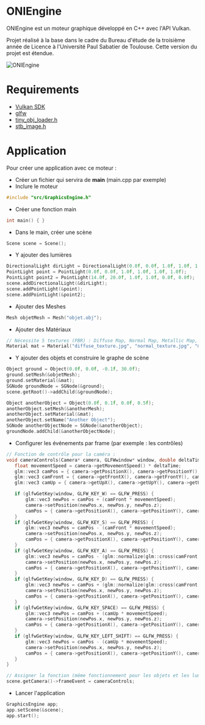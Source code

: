 # ONIEngine
ONIEngine est un moteur graphique développé en C++ avec l'API Vulkan.

Projet réalisé à la base dans le cadre du Bureau d'étude de la troisième année de Licence à l'Université Paul Sabatier de Toulouse.
Cette version du projet est étendue.

![ONIEngine](https://i.imgur.com/aKYHC22.png)

# Requirements
 - [Vulkan SDK](https://vulkan.lunarg.com/sdk/home)
 - [glfw](https://www.glfw.org/)
 - [tiny_obj_loader.h](https://github.com/tinyobjloader/tinyobjloader/blob/master/tiny_obj_loader.h)
 - [stb_image.h](https://github.com/nothings/stb/blob/master/stb_image.h)
 
# Application
 Pour créer une application avec ce moteur :
 - Créer un fichier qui servira de **main** (main.cpp par exemple)
 - Inclure le moteur
 ```C++
 #include "src/GraphicsEngine.h"
```
 - Créer une fonction main
 ```C++
 int main() { }
 ```
 - Dans le main, créer une scène
 ```C++
 Scene scene = Scene();
 ```
 - Y ajouter des lumières
 ```C++
 DirectionalLight dirLight = DirectionalLight(0.0f, 0.0f, 1.0f, 1.0f, 1.0f, 1.0f);
 PointLight point = PointLight(0.0f, 0.0f, 1.0f, 1.0f, 1.0f, 1.0f);
 PointLight point2 = PointLight(14.0f, 20.0f, 1.0f, 1.0f, 0.0f, 0.0f);
 scene.addDirectionalLight(&dirLight);
 scene.addPointLight(&point);
 scene.addPointLight(&point2);
 ```
 - Ajouter des Meshes
 ```C++
 Mesh objetMesh = Mesh("objet.obj");
 ```
 - Ajouter des Matériaux
 ```C++
 // Nécessite 5 textures (PBR) : Diffuse Map, Normal Map, Metallic Map, Roughness Map et Ambient Occlusion Map.
 Material mat = Material("diffuse_texture.jpg", "normal_texture.jpg", "metallic_texture.jpg", "roughness_texture.jpg", "ao_texture.jpg");
 ```
 - Y ajouter des objets et construire le graphe de scène
 ```C++
 Object ground = Object(0.0f, 0.0f, -0.1f, 30.0f);
 ground.setMesh(&objetMesh);
 ground.setMaterial(&mat);
 SGNode groundNode = SGNode(&ground);
 scene.getRoot()->addChild(&groundNode);
 ```
 
 ```C++
 Object anotherObject = Object(0.0f, 0.1f, 0.0f, 0.5f);
 anotherObject.setMesh(&anotherMesh);
 anotherObject.setMaterial(&mat);
 anotherObject.setName("Another Object");
 SGNode anotherObjectNode = SGNode(&anotherObject);
 groundNode.addChild(&anotherObjectNode);
 ```
 - Configurer les événements par frame (par exemple : les contrôles)
 ```C++
 // Fonction de contrôle pour la caméra :
 void cameraControls(Camera* camera, GLFWwindow* window, double deltaTime) {
	float movementSpeed = camera->getMovementSpeed() * deltaTime;
	glm::vec3 camPos = { camera->getPositionX(), camera->getPositionY(), camera->getPositionZ() };
	glm::vec3 camFront = { camera->getFrontX(), camera->getFrontY(), camera->getFrontZ() };
	glm::vec3 camUp = { camera->getUpX(), camera->getUpY(), camera->getUpZ() };

	if (glfwGetKey(window, GLFW_KEY_W) == GLFW_PRESS) {
		glm::vec3 newPos = camPos + (camFront * movementSpeed);
		camera->setPosition(newPos.x, newPos.y, newPos.z);
		camPos = { camera->getPositionX(), camera->getPositionY(), camera->getPositionZ() };
	}
	if (glfwGetKey(window, GLFW_KEY_S) == GLFW_PRESS) {
		glm::vec3 newPos = camPos - (camFront * movementSpeed);
		camera->setPosition(newPos.x, newPos.y, newPos.z);
		camPos = { camera->getPositionX(), camera->getPositionY(), camera->getPositionZ() };
	}
	if (glfwGetKey(window, GLFW_KEY_A) == GLFW_PRESS) {
		glm::vec3 newPos = camPos - (glm::normalize(glm::cross(camFront, camUp)) * movementSpeed);
		camera->setPosition(newPos.x, newPos.y, newPos.z);
		camPos = { camera->getPositionX(), camera->getPositionY(), camera->getPositionZ() };
	}
	if (glfwGetKey(window, GLFW_KEY_D) == GLFW_PRESS) {
		glm::vec3 newPos = camPos + (glm::normalize(glm::cross(camFront, camUp)) * movementSpeed);
		camera->setPosition(newPos.x, newPos.y, newPos.z);
		camPos = { camera->getPositionX(), camera->getPositionY(), camera->getPositionZ() };
	}
	if (glfwGetKey(window, GLFW_KEY_SPACE) == GLFW_PRESS) {
		glm::vec3 newPos = camPos + (camUp * movementSpeed);
		camera->setPosition(newPos.x, newPos.y, newPos.z);
		camPos = { camera->getPositionX(), camera->getPositionY(), camera->getPositionZ() };
	}
	if (glfwGetKey(window, GLFW_KEY_LEFT_SHIFT) == GLFW_PRESS) {
		glm::vec3 newPos = camPos - (camUp * movementSpeed);
		camera->setPosition(newPos.x, newPos.y, newPos.z);
		camPos = { camera->getPositionX(), camera->getPositionY(), camera->getPositionZ() };
	}
 }
 ```
 
 ```C++
 // Assigner la fonction (même fonctionnement pour les objets et les lumières) :
 scene.getCamera()->frameEvent = cameraControls;
 ```
 - Lancer l'application
 ```C++
 GraphicsEngine app;
 app.setScene(&scene);
 app.start();
 ```
